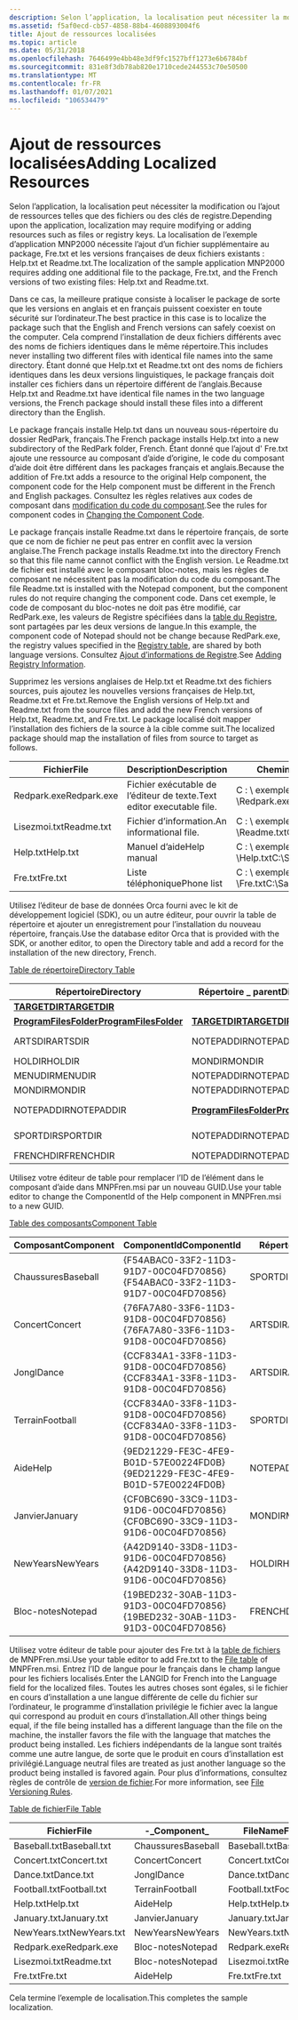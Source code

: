 ```yaml
---
description: Selon l’application, la localisation peut nécessiter la modification ou l’ajout de ressources telles que des fichiers ou des clés de registre.
ms.assetid: f5af0ecd-cb57-4858-88b4-4608893004f6
title: Ajout de ressources localisées
ms.topic: article
ms.date: 05/31/2018
ms.openlocfilehash: 7646499e4bb48e3df9fc1527bff1273e6b6784bf
ms.sourcegitcommit: 831e8f3db78ab820e1710cede244553c70e50500
ms.translationtype: MT
ms.contentlocale: fr-FR
ms.lasthandoff: 01/07/2021
ms.locfileid: "106534479"
---
```

# <a name="adding-localized-resources"></a><span data-ttu-id="51d67-103">Ajout de ressources localisées</span><span class="sxs-lookup"><span data-stu-id="51d67-103">Adding Localized Resources</span></span>

<span data-ttu-id="51d67-104">Selon l’application, la localisation peut nécessiter la modification ou l’ajout de ressources telles que des fichiers ou des clés de registre.</span><span class="sxs-lookup"><span data-stu-id="51d67-104">Depending upon the application, localization may require modifying or adding resources such as files or registry keys.</span></span> <span data-ttu-id="51d67-105">La localisation de l’exemple d’application MNP2000 nécessite l’ajout d’un fichier supplémentaire au package, Fre.txt et les versions françaises de deux fichiers existants : Help.txt et Readme.txt.</span><span class="sxs-lookup"><span data-stu-id="51d67-105">The localization of the sample application MNP2000 requires adding one additional file to the package, Fre.txt, and the French versions of two existing files: Help.txt and Readme.txt.</span></span>

<span data-ttu-id="51d67-106">Dans ce cas, la meilleure pratique consiste à localiser le package de sorte que les versions en anglais et en français puissent coexister en toute sécurité sur l’ordinateur.</span><span class="sxs-lookup"><span data-stu-id="51d67-106">The best practice in this case is to localize the package such that the English and French versions can safely coexist on the computer.</span></span> <span data-ttu-id="51d67-107">Cela comprend l’installation de deux fichiers différents avec des noms de fichiers identiques dans le même répertoire.</span><span class="sxs-lookup"><span data-stu-id="51d67-107">This includes never installing two different files with identical file names into the same directory.</span></span> <span data-ttu-id="51d67-108">Étant donné que Help.txt et Readme.txt ont des noms de fichiers identiques dans les deux versions linguistiques, le package français doit installer ces fichiers dans un répertoire différent de l’anglais.</span><span class="sxs-lookup"><span data-stu-id="51d67-108">Because Help.txt and Readme.txt have identical file names in the two language versions, the French package should install these files into a different directory than the English.</span></span>

<span data-ttu-id="51d67-109">Le package français installe Help.txt dans un nouveau sous-répertoire du dossier RedPark, français.</span><span class="sxs-lookup"><span data-stu-id="51d67-109">The French package installs Help.txt into a new subdirectory of the RedPark folder, French.</span></span> <span data-ttu-id="51d67-110">Étant donné que l’ajout d' Fre.txt ajoute une ressource au composant d’aide d’origine, le code du composant d’aide doit être différent dans les packages français et anglais.</span><span class="sxs-lookup"><span data-stu-id="51d67-110">Because the addition of Fre.txt adds a resource to the original Help component, the component code for the Help component must be different in the French and English packages.</span></span> <span data-ttu-id="51d67-111">Consultez les règles relatives aux codes de composant dans [modification du code du composant](changing-the-component-code.md).</span><span class="sxs-lookup"><span data-stu-id="51d67-111">See the rules for component codes in [Changing the Component Code](changing-the-component-code.md).</span></span>

<span data-ttu-id="51d67-112">Le package français installe Readme.txt dans le répertoire français, de sorte que ce nom de fichier ne peut pas entrer en conflit avec la version anglaise.</span><span class="sxs-lookup"><span data-stu-id="51d67-112">The French package installs Readme.txt into the directory French so that this file name cannot conflict with the English version.</span></span> <span data-ttu-id="51d67-113">Le Readme.txt de fichier est installé avec le composant bloc-notes, mais les règles de composant ne nécessitent pas la modification du code du composant.</span><span class="sxs-lookup"><span data-stu-id="51d67-113">The file Readme.txt is installed with the Notepad component, but the component rules do not require changing the component code.</span></span> <span data-ttu-id="51d67-114">Dans cet exemple, le code de composant du bloc-notes ne doit pas être modifié, car RedPark.exe, les valeurs de Registre spécifiées dans la [table du Registre](registry-table.md), sont partagées par les deux versions de langue.</span><span class="sxs-lookup"><span data-stu-id="51d67-114">In this example, the component code of Notepad should not be change because RedPark.exe, the registry values specified in the [Registry table](registry-table.md), are shared by both language versions.</span></span> <span data-ttu-id="51d67-115">Consultez [Ajout d’informations de Registre](adding-registry-information.md).</span><span class="sxs-lookup"><span data-stu-id="51d67-115">See [Adding Registry Information](adding-registry-information.md).</span></span>

<span data-ttu-id="51d67-116">Supprimez les versions anglaises de Help.txt et Readme.txt des fichiers sources, puis ajoutez les nouvelles versions françaises de Help.txt, Readme.txt et Fre.txt.</span><span class="sxs-lookup"><span data-stu-id="51d67-116">Remove the English versions of Help.txt and Readme.txt from the source files and add the new French versions of Help.txt, Readme.txt, and Fre.txt.</span></span> <span data-ttu-id="51d67-117">Le package localisé doit mapper l’installation des fichiers de la source à la cible comme suit.</span><span class="sxs-lookup"><span data-stu-id="51d67-117">The localized package should map the installation of files from source to target as follows.</span></span>



| <span data-ttu-id="51d67-118">Fichier</span><span class="sxs-lookup"><span data-stu-id="51d67-118">File</span></span>        | <span data-ttu-id="51d67-119">Description</span><span class="sxs-lookup"><span data-stu-id="51d67-119">Description</span></span>                  | <span data-ttu-id="51d67-120">Chemin de la source</span><span class="sxs-lookup"><span data-stu-id="51d67-120">Path to source</span></span>                   | <span data-ttu-id="51d67-121">Chemin d’accès à la cible</span><span class="sxs-lookup"><span data-stu-id="51d67-121">Path to target</span></span>                                         |
|-------------|------------------------------|----------------------------------|--------------------------------------------------------|
| <span data-ttu-id="51d67-122">Redpark.exe</span><span class="sxs-lookup"><span data-stu-id="51d67-122">Redpark.exe</span></span> | <span data-ttu-id="51d67-123">Fichier exécutable de l’éditeur de texte.</span><span class="sxs-lookup"><span data-stu-id="51d67-123">Text editor executable file.</span></span> | <span data-ttu-id="51d67-124">C : \\ exemple de \\ bloc-notes \\Redpark.exe</span><span class="sxs-lookup"><span data-stu-id="51d67-124">C:\\Sample\\Notepad\\Redpark.exe</span></span> | <span data-ttu-id="51d67-125">\[ProgramFilesFolder \] \\ Red \_ Park \\ \\Redpark.exe français</span><span class="sxs-lookup"><span data-stu-id="51d67-125">\[ProgramFilesFolder\]\\Red\_Park\\French\\Redpark.exe</span></span> |
| <span data-ttu-id="51d67-126">Lisezmoi.txt</span><span class="sxs-lookup"><span data-stu-id="51d67-126">Readme.txt</span></span>  | <span data-ttu-id="51d67-127">Fichier d’information.</span><span class="sxs-lookup"><span data-stu-id="51d67-127">An informational file.</span></span>       | <span data-ttu-id="51d67-128">C : \\ exemple de \\ bloc-notes \\Readme.txt</span><span class="sxs-lookup"><span data-stu-id="51d67-128">C:\\Sample\\Notepad\\Readme.txt</span></span>  | <span data-ttu-id="51d67-129">\[ProgramFilesFolder \] \\ Red \_ Park \\ \\Readme.txt français</span><span class="sxs-lookup"><span data-stu-id="51d67-129">\[ProgramFilesFolder\]\\Red\_Park\\French\\Readme.txt</span></span>  |
| <span data-ttu-id="51d67-130">Help.txt</span><span class="sxs-lookup"><span data-stu-id="51d67-130">Help.txt</span></span>    | <span data-ttu-id="51d67-131">Manuel d’aide</span><span class="sxs-lookup"><span data-stu-id="51d67-131">Help manual</span></span>                  | <span data-ttu-id="51d67-132">C : \\ exemple de \\ bloc-notes \\Help.txt</span><span class="sxs-lookup"><span data-stu-id="51d67-132">C:\\Sample\\Notepad\\Help.txt</span></span>    | <span data-ttu-id="51d67-133">\[ProgramFilesFolder \] \\ Red \_ Park \\ \\Help.txt français</span><span class="sxs-lookup"><span data-stu-id="51d67-133">\[ProgramFilesFolder\]\\Red\_Park\\French\\Help.txt</span></span>    |
| <span data-ttu-id="51d67-134">Fre.txt</span><span class="sxs-lookup"><span data-stu-id="51d67-134">Fre.txt</span></span>     | <span data-ttu-id="51d67-135">Liste téléphonique</span><span class="sxs-lookup"><span data-stu-id="51d67-135">Phone list</span></span>                   | <span data-ttu-id="51d67-136">C : \\ exemple de \\ bloc-notes \\Fre.txt</span><span class="sxs-lookup"><span data-stu-id="51d67-136">C:\\Sample\\Notepad\\Fre.txt</span></span>     | <span data-ttu-id="51d67-137">\[ProgramFilesFolder \] \\ Red \_ Park \\ \\Fre.txt français</span><span class="sxs-lookup"><span data-stu-id="51d67-137">\[ProgramFilesFolder\]\\Red\_Park\\French\\Fre.txt</span></span>     |



 

<span data-ttu-id="51d67-138">Utilisez l’éditeur de base de données Orca fourni avec le kit de développement logiciel (SDK), ou un autre éditeur, pour ouvrir la table de répertoire et ajouter un enregistrement pour l’installation du nouveau répertoire, français.</span><span class="sxs-lookup"><span data-stu-id="51d67-138">Use the database editor Orca that is provided with the SDK, or another editor, to open the Directory table and add a record for the installation of the new directory, French.</span></span>

[<span data-ttu-id="51d67-139">Table de répertoire</span><span class="sxs-lookup"><span data-stu-id="51d67-139">Directory Table</span></span>](directory-table.md)



| <span data-ttu-id="51d67-140">Répertoire</span><span class="sxs-lookup"><span data-stu-id="51d67-140">Directory</span></span>                                        | <span data-ttu-id="51d67-141">Répertoire \_ parent</span><span class="sxs-lookup"><span data-stu-id="51d67-141">Directory\_Parent</span></span>                                | <span data-ttu-id="51d67-142">DefaultDir</span><span class="sxs-lookup"><span data-stu-id="51d67-142">DefaultDir</span></span>        |
|--------------------------------------------------|--------------------------------------------------|-------------------|
| [<span data-ttu-id="51d67-143">**TARGETDIR**</span><span class="sxs-lookup"><span data-stu-id="51d67-143">**TARGETDIR**</span></span>](targetdir.md)                   |                                                  | <span data-ttu-id="51d67-144">SourceDir</span><span class="sxs-lookup"><span data-stu-id="51d67-144">SourceDir</span></span>         |
| [<span data-ttu-id="51d67-145">**ProgramFilesFolder**</span><span class="sxs-lookup"><span data-stu-id="51d67-145">**ProgramFilesFolder**</span></span>](programfilesfolder.md) | [<span data-ttu-id="51d67-146">**TARGETDIR**</span><span class="sxs-lookup"><span data-stu-id="51d67-146">**TARGETDIR**</span></span>](targetdir.md)                   | <span data-ttu-id="51d67-147">.</span><span class="sxs-lookup"><span data-stu-id="51d67-147">.</span></span>                 |
| <span data-ttu-id="51d67-148">ARTSDIR</span><span class="sxs-lookup"><span data-stu-id="51d67-148">ARTSDIR</span></span>                                          | <span data-ttu-id="51d67-149">NOTEPADDIR</span><span class="sxs-lookup"><span data-stu-id="51d67-149">NOTEPADDIR</span></span>                                       | <span data-ttu-id="51d67-150">Arts : événements</span><span class="sxs-lookup"><span data-stu-id="51d67-150">Arts:Events</span></span>       |
| <span data-ttu-id="51d67-151">HOLDIR</span><span class="sxs-lookup"><span data-stu-id="51d67-151">HOLDIR</span></span>                                           | <span data-ttu-id="51d67-152">MONDIR</span><span class="sxs-lookup"><span data-stu-id="51d67-152">MONDIR</span></span>                                           | <span data-ttu-id="51d67-153">. : Jours fériés</span><span class="sxs-lookup"><span data-stu-id="51d67-153">.:Holidays</span></span>        |
| <span data-ttu-id="51d67-154">MENUDIR</span><span class="sxs-lookup"><span data-stu-id="51d67-154">MENUDIR</span></span>                                          | <span data-ttu-id="51d67-155">NOTEPADDIR</span><span class="sxs-lookup"><span data-stu-id="51d67-155">NOTEPADDIR</span></span>                                       | <span data-ttu-id="51d67-156">Menu</span><span class="sxs-lookup"><span data-stu-id="51d67-156">Menu</span></span>              |
| <span data-ttu-id="51d67-157">MONDIR</span><span class="sxs-lookup"><span data-stu-id="51d67-157">MONDIR</span></span>                                           | <span data-ttu-id="51d67-158">NOTEPADDIR</span><span class="sxs-lookup"><span data-stu-id="51d67-158">NOTEPADDIR</span></span>                                       | <span data-ttu-id="51d67-159">Transistor</span><span class="sxs-lookup"><span data-stu-id="51d67-159">Gate</span></span>              |
| <span data-ttu-id="51d67-160">NOTEPADDIR</span><span class="sxs-lookup"><span data-stu-id="51d67-160">NOTEPADDIR</span></span>                                       | [<span data-ttu-id="51d67-161">**ProgramFilesFolder**</span><span class="sxs-lookup"><span data-stu-id="51d67-161">**ProgramFilesFolder**</span></span>](programfilesfolder.md) | <span data-ttu-id="51d67-162">\_Parc rouge : bloc-notes</span><span class="sxs-lookup"><span data-stu-id="51d67-162">Red\_Park:Notepad</span></span> |
| <span data-ttu-id="51d67-163">SPORTDIR</span><span class="sxs-lookup"><span data-stu-id="51d67-163">SPORTDIR</span></span>                                         | <span data-ttu-id="51d67-164">NOTEPADDIR</span><span class="sxs-lookup"><span data-stu-id="51d67-164">NOTEPADDIR</span></span>                                       | <span data-ttu-id="51d67-165">Sports : événements</span><span class="sxs-lookup"><span data-stu-id="51d67-165">Sports:Events</span></span>     |
| <span data-ttu-id="51d67-166">FRENCHDIR</span><span class="sxs-lookup"><span data-stu-id="51d67-166">FRENCHDIR</span></span>                                        | <span data-ttu-id="51d67-167">NOTEPADDIR</span><span class="sxs-lookup"><span data-stu-id="51d67-167">NOTEPADDIR</span></span>                                       | <span data-ttu-id="51d67-168">Français:.</span><span class="sxs-lookup"><span data-stu-id="51d67-168">French:.</span></span>          |



 

<span data-ttu-id="51d67-169">Utilisez votre éditeur de table pour remplacer l’ID de l’élément dans le composant d’aide dans MNPFren.msi par un nouveau GUID.</span><span class="sxs-lookup"><span data-stu-id="51d67-169">Use your table editor to change the ComponentId of the Help component in MNPFren.msi to a new GUID.</span></span>

[<span data-ttu-id="51d67-170">Table des composants</span><span class="sxs-lookup"><span data-stu-id="51d67-170">Component Table</span></span>](component-table.md)



| <span data-ttu-id="51d67-171">Composant</span><span class="sxs-lookup"><span data-stu-id="51d67-171">Component</span></span> | <span data-ttu-id="51d67-172">ComponentId</span><span class="sxs-lookup"><span data-stu-id="51d67-172">ComponentId</span></span>                            | <span data-ttu-id="51d67-173">Répertoire\_</span><span class="sxs-lookup"><span data-stu-id="51d67-173">Directory\_</span></span> | <span data-ttu-id="51d67-174">Attributs</span><span class="sxs-lookup"><span data-stu-id="51d67-174">Attributes</span></span> | <span data-ttu-id="51d67-175">Condition</span><span class="sxs-lookup"><span data-stu-id="51d67-175">Condition</span></span> | <span data-ttu-id="51d67-176">KeyPath</span><span class="sxs-lookup"><span data-stu-id="51d67-176">Keypath</span></span>      |
|-----------|----------------------------------------|-------------|------------|-----------|--------------|
| <span data-ttu-id="51d67-177">Chaussures</span><span class="sxs-lookup"><span data-stu-id="51d67-177">Baseball</span></span>  | <span data-ttu-id="51d67-178">{F54ABAC0-33F2-11D3-91D7-00C04FD70856}</span><span class="sxs-lookup"><span data-stu-id="51d67-178">{F54ABAC0-33F2-11D3-91D7-00C04FD70856}</span></span> | <span data-ttu-id="51d67-179">SPORTDIR</span><span class="sxs-lookup"><span data-stu-id="51d67-179">SPORTDIR</span></span>    | <span data-ttu-id="51d67-180">2</span><span class="sxs-lookup"><span data-stu-id="51d67-180">2</span></span>          |           | <span data-ttu-id="51d67-181">Baseball.txt</span><span class="sxs-lookup"><span data-stu-id="51d67-181">Baseball.txt</span></span> |
| <span data-ttu-id="51d67-182">Concert</span><span class="sxs-lookup"><span data-stu-id="51d67-182">Concert</span></span>   | <span data-ttu-id="51d67-183">{76FA7A80-33F6-11D3-91D8-00C04FD70856}</span><span class="sxs-lookup"><span data-stu-id="51d67-183">{76FA7A80-33F6-11D3-91D8-00C04FD70856}</span></span> | <span data-ttu-id="51d67-184">ARTSDIR</span><span class="sxs-lookup"><span data-stu-id="51d67-184">ARTSDIR</span></span>     | <span data-ttu-id="51d67-185">2</span><span class="sxs-lookup"><span data-stu-id="51d67-185">2</span></span>          |           | <span data-ttu-id="51d67-186">Concert.txt</span><span class="sxs-lookup"><span data-stu-id="51d67-186">Concert.txt</span></span>  |
| <span data-ttu-id="51d67-187">Jongl</span><span class="sxs-lookup"><span data-stu-id="51d67-187">Dance</span></span>     | <span data-ttu-id="51d67-188">{CCF834A1-33F8-11D3-91D8-00C04FD70856}</span><span class="sxs-lookup"><span data-stu-id="51d67-188">{CCF834A1-33F8-11D3-91D8-00C04FD70856}</span></span> | <span data-ttu-id="51d67-189">ARTSDIR</span><span class="sxs-lookup"><span data-stu-id="51d67-189">ARTSDIR</span></span>     | <span data-ttu-id="51d67-190">2</span><span class="sxs-lookup"><span data-stu-id="51d67-190">2</span></span>          |           | <span data-ttu-id="51d67-191">Dance.txt</span><span class="sxs-lookup"><span data-stu-id="51d67-191">Dance.txt</span></span>    |
| <span data-ttu-id="51d67-192">Terrain</span><span class="sxs-lookup"><span data-stu-id="51d67-192">Football</span></span>  | <span data-ttu-id="51d67-193">{CCF834A0-33F8-11D3-91D8-00C04FD70856}</span><span class="sxs-lookup"><span data-stu-id="51d67-193">{CCF834A0-33F8-11D3-91D8-00C04FD70856}</span></span> | <span data-ttu-id="51d67-194">SPORTDIR</span><span class="sxs-lookup"><span data-stu-id="51d67-194">SPORTDIR</span></span>    | <span data-ttu-id="51d67-195">2</span><span class="sxs-lookup"><span data-stu-id="51d67-195">2</span></span>          |           | <span data-ttu-id="51d67-196">Football.txt</span><span class="sxs-lookup"><span data-stu-id="51d67-196">Football.txt</span></span> |
| <span data-ttu-id="51d67-197">Aide</span><span class="sxs-lookup"><span data-stu-id="51d67-197">Help</span></span>      | <span data-ttu-id="51d67-198">{9ED21229-FE3C-4FE9-B01D-57E00224FD0B}</span><span class="sxs-lookup"><span data-stu-id="51d67-198">{9ED21229-FE3C-4FE9-B01D-57E00224FD0B}</span></span> | <span data-ttu-id="51d67-199">NOTEPADDIR</span><span class="sxs-lookup"><span data-stu-id="51d67-199">NOTEPADDIR</span></span>  | <span data-ttu-id="51d67-200">2</span><span class="sxs-lookup"><span data-stu-id="51d67-200">2</span></span>          |           | <span data-ttu-id="51d67-201">Help.txt</span><span class="sxs-lookup"><span data-stu-id="51d67-201">Help.txt</span></span>     |
| <span data-ttu-id="51d67-202">Janvier</span><span class="sxs-lookup"><span data-stu-id="51d67-202">January</span></span>   | <span data-ttu-id="51d67-203">{CF0BC690-33C9-11D3-91D6-00C04FD70856}</span><span class="sxs-lookup"><span data-stu-id="51d67-203">{CF0BC690-33C9-11D3-91D6-00C04FD70856}</span></span> | <span data-ttu-id="51d67-204">MONDIR</span><span class="sxs-lookup"><span data-stu-id="51d67-204">MONDIR</span></span>      | <span data-ttu-id="51d67-205">2</span><span class="sxs-lookup"><span data-stu-id="51d67-205">2</span></span>          |           | <span data-ttu-id="51d67-206">January.txt</span><span class="sxs-lookup"><span data-stu-id="51d67-206">January.txt</span></span>  |
| <span data-ttu-id="51d67-207">NewYears</span><span class="sxs-lookup"><span data-stu-id="51d67-207">NewYears</span></span>  | <span data-ttu-id="51d67-208">{A42D9140-33D8-11D3-91D6-00C04FD70856}</span><span class="sxs-lookup"><span data-stu-id="51d67-208">{A42D9140-33D8-11D3-91D6-00C04FD70856}</span></span> | <span data-ttu-id="51d67-209">HOLDIR</span><span class="sxs-lookup"><span data-stu-id="51d67-209">HOLDIR</span></span>      | <span data-ttu-id="51d67-210">2</span><span class="sxs-lookup"><span data-stu-id="51d67-210">2</span></span>          |           | <span data-ttu-id="51d67-211">NewYears.txt</span><span class="sxs-lookup"><span data-stu-id="51d67-211">NewYears.txt</span></span> |
| <span data-ttu-id="51d67-212">Bloc-notes</span><span class="sxs-lookup"><span data-stu-id="51d67-212">Notepad</span></span>   | <span data-ttu-id="51d67-213">{19BED232-30AB-11D3-91D3-00C04FD70856}</span><span class="sxs-lookup"><span data-stu-id="51d67-213">{19BED232-30AB-11D3-91D3-00C04FD70856}</span></span> | <span data-ttu-id="51d67-214">FRENCHDIR</span><span class="sxs-lookup"><span data-stu-id="51d67-214">FRENCHDIR</span></span>   | <span data-ttu-id="51d67-215">2</span><span class="sxs-lookup"><span data-stu-id="51d67-215">2</span></span>          |           | <span data-ttu-id="51d67-216">Redpark.exe</span><span class="sxs-lookup"><span data-stu-id="51d67-216">Redpark.exe</span></span>  |



 

<span data-ttu-id="51d67-217">Utilisez votre éditeur de table pour ajouter des Fre.txt à la [table de fichiers](file-table.md) de MNPFren.msi.</span><span class="sxs-lookup"><span data-stu-id="51d67-217">Use your table editor to add Fre.txt to the [File table](file-table.md) of MNPFren.msi.</span></span> <span data-ttu-id="51d67-218">Entrez l’ID de langue pour le français dans le champ langue pour les fichiers localisés.</span><span class="sxs-lookup"><span data-stu-id="51d67-218">Enter the LANGID for French into the Language field for the localized files.</span></span> <span data-ttu-id="51d67-219">Toutes les autres choses sont égales, si le fichier en cours d’installation a une langue différente de celle du fichier sur l’ordinateur, le programme d’installation privilégie le fichier avec la langue qui correspond au produit en cours d’installation.</span><span class="sxs-lookup"><span data-stu-id="51d67-219">All other things being equal, if the file being installed has a different language than the file on the machine, the installer favors the file with the language that matches the product being installed.</span></span> <span data-ttu-id="51d67-220">Les fichiers indépendants de la langue sont traités comme une autre langue, de sorte que le produit en cours d’installation est privilégié.</span><span class="sxs-lookup"><span data-stu-id="51d67-220">Language neutral files are treated as just another language so the product being installed is favored again.</span></span> <span data-ttu-id="51d67-221">Pour plus d’informations, consultez règles de contrôle de [version de fichier](file-versioning-rules.md).</span><span class="sxs-lookup"><span data-stu-id="51d67-221">For more information, see [File Versioning Rules](file-versioning-rules.md).</span></span>

[<span data-ttu-id="51d67-222">Table de fichier</span><span class="sxs-lookup"><span data-stu-id="51d67-222">File Table</span></span>](file-table.md)



| <span data-ttu-id="51d67-223">Fichier</span><span class="sxs-lookup"><span data-stu-id="51d67-223">File</span></span>         | <span data-ttu-id="51d67-224">-\_</span><span class="sxs-lookup"><span data-stu-id="51d67-224">Component\_</span></span> | <span data-ttu-id="51d67-225">FileName</span><span class="sxs-lookup"><span data-stu-id="51d67-225">FileName</span></span>     | <span data-ttu-id="51d67-226">FileSize</span><span class="sxs-lookup"><span data-stu-id="51d67-226">FileSize</span></span> | <span data-ttu-id="51d67-227">Version</span><span class="sxs-lookup"><span data-stu-id="51d67-227">Version</span></span> | <span data-ttu-id="51d67-228">Language</span><span class="sxs-lookup"><span data-stu-id="51d67-228">Language</span></span> | <span data-ttu-id="51d67-229">Attributs</span><span class="sxs-lookup"><span data-stu-id="51d67-229">Attributes</span></span> | <span data-ttu-id="51d67-230">Séquence</span><span class="sxs-lookup"><span data-stu-id="51d67-230">Sequence</span></span> |
|--------------|-------------|--------------|----------|---------|----------|------------|----------|
| <span data-ttu-id="51d67-231">Baseball.txt</span><span class="sxs-lookup"><span data-stu-id="51d67-231">Baseball.txt</span></span> | <span data-ttu-id="51d67-232">Chaussures</span><span class="sxs-lookup"><span data-stu-id="51d67-232">Baseball</span></span>    | <span data-ttu-id="51d67-233">Baseball.txt</span><span class="sxs-lookup"><span data-stu-id="51d67-233">Baseball.txt</span></span> | <span data-ttu-id="51d67-234">1 000</span><span class="sxs-lookup"><span data-stu-id="51d67-234">1000</span></span>     |         |          | <span data-ttu-id="51d67-235">0</span><span class="sxs-lookup"><span data-stu-id="51d67-235">0</span></span>          | <span data-ttu-id="51d67-236">1</span><span class="sxs-lookup"><span data-stu-id="51d67-236">1</span></span>        |
| <span data-ttu-id="51d67-237">Concert.txt</span><span class="sxs-lookup"><span data-stu-id="51d67-237">Concert.txt</span></span>  | <span data-ttu-id="51d67-238">Concert</span><span class="sxs-lookup"><span data-stu-id="51d67-238">Concert</span></span>     | <span data-ttu-id="51d67-239">Concert.txt</span><span class="sxs-lookup"><span data-stu-id="51d67-239">Concert.txt</span></span>  | <span data-ttu-id="51d67-240">1 000</span><span class="sxs-lookup"><span data-stu-id="51d67-240">1000</span></span>     |         |          | <span data-ttu-id="51d67-241">0</span><span class="sxs-lookup"><span data-stu-id="51d67-241">0</span></span>          | <span data-ttu-id="51d67-242">1</span><span class="sxs-lookup"><span data-stu-id="51d67-242">1</span></span>        |
| <span data-ttu-id="51d67-243">Dance.txt</span><span class="sxs-lookup"><span data-stu-id="51d67-243">Dance.txt</span></span>    | <span data-ttu-id="51d67-244">Jongl</span><span class="sxs-lookup"><span data-stu-id="51d67-244">Dance</span></span>       | <span data-ttu-id="51d67-245">Dance.txt</span><span class="sxs-lookup"><span data-stu-id="51d67-245">Dance.txt</span></span>    | <span data-ttu-id="51d67-246">1 000</span><span class="sxs-lookup"><span data-stu-id="51d67-246">1000</span></span>     |         |          | <span data-ttu-id="51d67-247">0</span><span class="sxs-lookup"><span data-stu-id="51d67-247">0</span></span>          | <span data-ttu-id="51d67-248">1</span><span class="sxs-lookup"><span data-stu-id="51d67-248">1</span></span>        |
| <span data-ttu-id="51d67-249">Football.txt</span><span class="sxs-lookup"><span data-stu-id="51d67-249">Football.txt</span></span> | <span data-ttu-id="51d67-250">Terrain</span><span class="sxs-lookup"><span data-stu-id="51d67-250">Football</span></span>    | <span data-ttu-id="51d67-251">Football.txt</span><span class="sxs-lookup"><span data-stu-id="51d67-251">Football.txt</span></span> | <span data-ttu-id="51d67-252">1 000</span><span class="sxs-lookup"><span data-stu-id="51d67-252">1000</span></span>     |         |          | <span data-ttu-id="51d67-253">0</span><span class="sxs-lookup"><span data-stu-id="51d67-253">0</span></span>          | <span data-ttu-id="51d67-254">1</span><span class="sxs-lookup"><span data-stu-id="51d67-254">1</span></span>        |
| <span data-ttu-id="51d67-255">Help.txt</span><span class="sxs-lookup"><span data-stu-id="51d67-255">Help.txt</span></span>     | <span data-ttu-id="51d67-256">Aide</span><span class="sxs-lookup"><span data-stu-id="51d67-256">Help</span></span>        | <span data-ttu-id="51d67-257">Help.txt</span><span class="sxs-lookup"><span data-stu-id="51d67-257">Help.txt</span></span>     | <span data-ttu-id="51d67-258">1 000</span><span class="sxs-lookup"><span data-stu-id="51d67-258">1000</span></span>     |         | <span data-ttu-id="51d67-259">1036</span><span class="sxs-lookup"><span data-stu-id="51d67-259">1036</span></span>     | <span data-ttu-id="51d67-260">0</span><span class="sxs-lookup"><span data-stu-id="51d67-260">0</span></span>          | <span data-ttu-id="51d67-261">1</span><span class="sxs-lookup"><span data-stu-id="51d67-261">1</span></span>        |
| <span data-ttu-id="51d67-262">January.txt</span><span class="sxs-lookup"><span data-stu-id="51d67-262">January.txt</span></span>  | <span data-ttu-id="51d67-263">Janvier</span><span class="sxs-lookup"><span data-stu-id="51d67-263">January</span></span>     | <span data-ttu-id="51d67-264">January.txt</span><span class="sxs-lookup"><span data-stu-id="51d67-264">January.txt</span></span>  | <span data-ttu-id="51d67-265">1 000</span><span class="sxs-lookup"><span data-stu-id="51d67-265">1000</span></span>     |         |          | <span data-ttu-id="51d67-266">0</span><span class="sxs-lookup"><span data-stu-id="51d67-266">0</span></span>          | <span data-ttu-id="51d67-267">1</span><span class="sxs-lookup"><span data-stu-id="51d67-267">1</span></span>        |
| <span data-ttu-id="51d67-268">NewYears.txt</span><span class="sxs-lookup"><span data-stu-id="51d67-268">NewYears.txt</span></span> | <span data-ttu-id="51d67-269">NewYears</span><span class="sxs-lookup"><span data-stu-id="51d67-269">NewYears</span></span>    | <span data-ttu-id="51d67-270">NewYears.txt</span><span class="sxs-lookup"><span data-stu-id="51d67-270">NewYears.txt</span></span> | <span data-ttu-id="51d67-271">1 000</span><span class="sxs-lookup"><span data-stu-id="51d67-271">1000</span></span>     |         |          | <span data-ttu-id="51d67-272">0</span><span class="sxs-lookup"><span data-stu-id="51d67-272">0</span></span>          | <span data-ttu-id="51d67-273">1</span><span class="sxs-lookup"><span data-stu-id="51d67-273">1</span></span>        |
| <span data-ttu-id="51d67-274">Redpark.exe</span><span class="sxs-lookup"><span data-stu-id="51d67-274">Redpark.exe</span></span>  | <span data-ttu-id="51d67-275">Bloc-notes</span><span class="sxs-lookup"><span data-stu-id="51d67-275">Notepad</span></span>     | <span data-ttu-id="51d67-276">Redpark.exe</span><span class="sxs-lookup"><span data-stu-id="51d67-276">Redpark.exe</span></span>  | <span data-ttu-id="51d67-277">45328</span><span class="sxs-lookup"><span data-stu-id="51d67-277">45328</span></span>    |         |          | <span data-ttu-id="51d67-278">0</span><span class="sxs-lookup"><span data-stu-id="51d67-278">0</span></span>          | <span data-ttu-id="51d67-279">1</span><span class="sxs-lookup"><span data-stu-id="51d67-279">1</span></span>        |
| <span data-ttu-id="51d67-280">Lisezmoi.txt</span><span class="sxs-lookup"><span data-stu-id="51d67-280">Readme.txt</span></span>   | <span data-ttu-id="51d67-281">Bloc-notes</span><span class="sxs-lookup"><span data-stu-id="51d67-281">Notepad</span></span>     | <span data-ttu-id="51d67-282">Lisezmoi.txt</span><span class="sxs-lookup"><span data-stu-id="51d67-282">Readme.txt</span></span>   | <span data-ttu-id="51d67-283">1 000</span><span class="sxs-lookup"><span data-stu-id="51d67-283">1000</span></span>     |         | <span data-ttu-id="51d67-284">1036</span><span class="sxs-lookup"><span data-stu-id="51d67-284">1036</span></span>     | <span data-ttu-id="51d67-285">0</span><span class="sxs-lookup"><span data-stu-id="51d67-285">0</span></span>          | <span data-ttu-id="51d67-286">1</span><span class="sxs-lookup"><span data-stu-id="51d67-286">1</span></span>        |
| <span data-ttu-id="51d67-287">Fre.txt</span><span class="sxs-lookup"><span data-stu-id="51d67-287">Fre.txt</span></span>      | <span data-ttu-id="51d67-288">Aide</span><span class="sxs-lookup"><span data-stu-id="51d67-288">Help</span></span>        | <span data-ttu-id="51d67-289">Fre.txt</span><span class="sxs-lookup"><span data-stu-id="51d67-289">Fre.txt</span></span>      | <span data-ttu-id="51d67-290">1 000</span><span class="sxs-lookup"><span data-stu-id="51d67-290">1000</span></span>     |         | <span data-ttu-id="51d67-291">1036</span><span class="sxs-lookup"><span data-stu-id="51d67-291">1036</span></span>     | <span data-ttu-id="51d67-292">0</span><span class="sxs-lookup"><span data-stu-id="51d67-292">0</span></span>          | <span data-ttu-id="51d67-293">1</span><span class="sxs-lookup"><span data-stu-id="51d67-293">1</span></span>        |



 

<span data-ttu-id="51d67-294">Cela termine l’exemple de localisation.</span><span class="sxs-lookup"><span data-stu-id="51d67-294">This completes the sample localization.</span></span>

 

 



